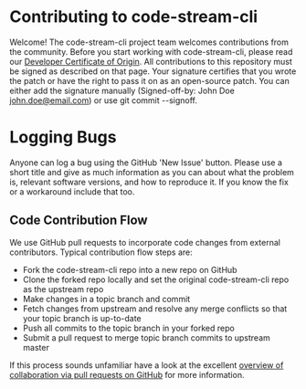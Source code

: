 # Contributing to code-stream-cli

Welcome! The code-stream-cli project team welcomes contributions from the community. Before you start working with code-stream-cli, please read our [Developer Certificate of Origin](https://cla.vmware.com/dco). All contributions to this repository must be signed as described on that page. Your signature certifies that you wrote the patch or have the right to pass it on as an open-source patch. You can either add the signature manually (Signed-off-by: John Doe <john.doe@email.com>) or use git commit --signoff.

# Logging Bugs

Anyone can log a bug using the GitHub 'New Issue' button. Please use a short title and give as much information as you can about what the problem is, relevant software versions, and how to reproduce it. If you know the fix or a workaround include that too.

## Code Contribution Flow

We use GitHub pull requests to incorporate code changes from external contributors.  Typical contribution flow steps are:

- Fork the code-stream-cli repo into a new repo on GitHub
- Clone the forked repo locally and set the original code-stream-cli repo as the upstream repo
- Make changes in a topic branch and commit
- Fetch changes from upstream and resolve any merge conflicts so that your topic branch is up-to-date
- Push all commits to the topic branch in your forked repo
- Submit a pull request to merge topic branch commits to upstream master

If this process sounds unfamiliar have a look at the excellent [overview of collaboration via pull requests on GitHub](https://help.github.com/categories/collaborating-with-issues-and-pull-requests) for more information. 